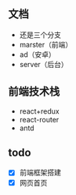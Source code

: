 ## 文档
+ 还是三个分支
+ marster（前端）
+ ad（安卓）
+ server（后台）
## 前端技术栈
+ react+redux
+ react-router
+ antd
## todo
- [x] 前端框架搭建
- [x] 网页首页
